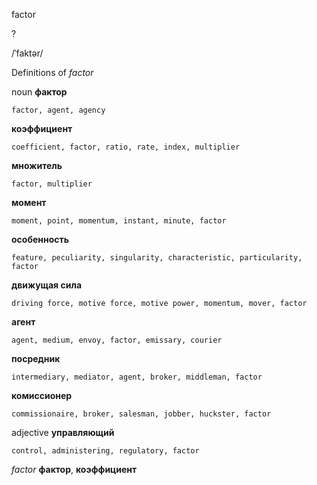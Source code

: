 factor

?

/ˈfaktər/

Definitions of _factor_

noun
**фактор**

    factor, agent, agency
**коэффициент**

    coefficient, factor, ratio, rate, index, multiplier
**множитель**

    factor, multiplier
**момент**

    moment, point, momentum, instant, minute, factor
**особенность**

    feature, peculiarity, singularity, characteristic, particularity, factor
**движущая сила**

    driving force, motive force, motive power, momentum, mover, factor
**агент**

    agent, medium, envoy, factor, emissary, courier
**посредник**

    intermediary, mediator, agent, broker, middleman, factor
**комиссионер**

    commissionaire, broker, salesman, jobber, huckster, factor

adjective
**управляющий**

    control, administering, regulatory, factor

_factor_
**фактор**, **коэффициент**